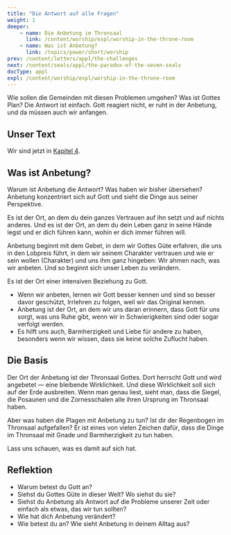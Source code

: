 ```yaml
---
title: "Die Antwort auf alle Fragen"
weight: 1
deeper:
    - name: Die Anbetung im Thronsaal
      link: /content/worship/expl/worship-in-the-throne-room
    - name: Was ist Anbetung?
      link: /topics/power/short/worship
prev: /content/letters/appl/the-challenges
next: /content/seals/appl/the-paradox-of-the-seven-seals
docType: appl
expl: /content/worship/expl/worship-in-the-throne-room
---
```


Wie sollen die Gemeinden mit diesen Problemen umgehen? Was ist Gottes Plan? Die Antwort ist einfach. Gott reagiert nicht, er ruht in der Anbetung, und da müssen auch wir anfangen.

## Unser Text

<a name="ba47"></a>
Wir sind jetzt in [Kapitel 4](https://www.bibleserver.com/SLT/Offenbarung4).

## Was ist Anbetung?

<a name="700d"></a>
Warum ist Anbetung die Antwort? Was haben wir bisher übersehen? Anbetung konzentriert sich auf Gott und sieht die Dinge aus seiner Perspektive.

Es ist der Ort, an dem du dein ganzes Vertrauen auf ihn setzt und auf nichts anderes. Und es ist der Ort, an dem du dein Leben ganz in seine Hände legst und er dich führen kann, wohin er dich immer führen will.

Anbetung beginnt mit dem Gebet, in dem wir Gottes Güte erfahren, die uns in den Lobpreis führt, in dem wir seinem Charakter vertrauen und wie er sein wollen (Charakter) und uns ihm ganz hingeben: Wir ahmen nach, was wir anbeten. Und so beginnt sich unser Leben zu verändern.

Es ist der Ort einer intensiven Beziehung zu Gott.

- Wenn wir anbeten, lernen wir Gott besser kennen und sind so besser davor geschützt, Irrlehren zu folgen, weil wir das Original kennen.
- Anbetung ist der Ort, an dem wir uns daran erinnern, dass Gott für uns sorgt, was uns Ruhe gibt, wenn wir in Schwierigkeiten sind oder sogar verfolgt werden.
- Es hilft uns auch, Barmherzigkeit und Liebe für andere zu haben, besonders wenn wir wissen, dass sie keine solche Zuflucht haben.

## Die Basis

<a name="0621"></a>
Der Ort der Anbetung ist der Thronsaal Gottes. Dort herrscht Gott und wird angebetet — eine bleibende Wirklichkeit. Und diese Wirklichkeit soll sich auf der Erde ausbreiten. Wenn man genau liest, sieht man, dass die Siegel, die Posaunen und die Zornesschalen alle ihren Ursprung im Thronsaal haben.

Aber was haben die Plagen mit Anbetung zu tun? Ist dir der Regenbogen im Thronsaal aufgefallen? Er ist eines von vielen Zeichen dafür, dass die Dinge im Thronsaal mit Gnade und Barmherzigkeit zu tun haben.

Lass uns schauen, was es damit auf sich hat.

## Reflektion

<a name="b295"></a>
- Warum betest du Gott an?
- Siehst du Gottes Güte in dieser Welt? Wo siehst du sie?
- Siehst du Anbetung als Antwort auf die Probleme unserer Zeit oder einfach als etwas, das wir tun sollten?
- Wie hat dich Anbetung verändert?
- Wie betest du an? Wie sieht Anbetung in deinem Alltag aus?
